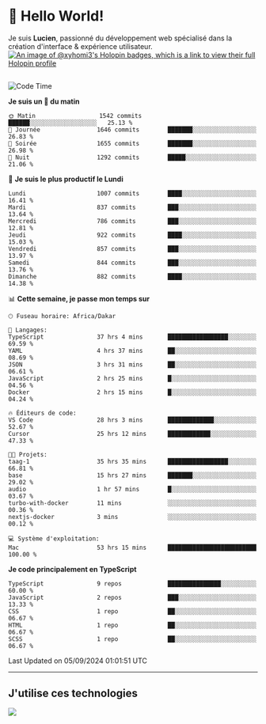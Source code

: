 # 👋 Hello World!

Je suis **Lucien**, passionné du développement web spécialisé dans la création d'interface & expérience utilisateur.
[![An image of @xyhomi3's Holopin badges, which is a link to view their full Holopin profile](https://holopin.me/xyhomi3)](https://holopin.io/@xyhomi3)

##

<!--START_SECTION:waka-->
![Code Time](http://img.shields.io/badge/Code%20Time-1%2C967%20hrs%2023%20mins-blue)

**Je suis un 🐤 du matin** 

```text
🌞 Matin                  1542 commits        ██████░░░░░░░░░░░░░░░░░░░   25.13 % 
🌆 Journée                1646 commits        ███████░░░░░░░░░░░░░░░░░░   26.83 % 
🌃 Soirée                 1655 commits        ███████░░░░░░░░░░░░░░░░░░   26.98 % 
🌙 Nuit                   1292 commits        █████░░░░░░░░░░░░░░░░░░░░   21.06 % 
```
📅 **Je suis le plus productif le Lundi** 

```text
Lundi                    1007 commits        ████░░░░░░░░░░░░░░░░░░░░░   16.41 % 
Mardi                    837 commits         ███░░░░░░░░░░░░░░░░░░░░░░   13.64 % 
Mercredi                 786 commits         ███░░░░░░░░░░░░░░░░░░░░░░   12.81 % 
Jeudi                    922 commits         ████░░░░░░░░░░░░░░░░░░░░░   15.03 % 
Vendredi                 857 commits         ███░░░░░░░░░░░░░░░░░░░░░░   13.97 % 
Samedi                   844 commits         ███░░░░░░░░░░░░░░░░░░░░░░   13.76 % 
Dimanche                 882 commits         ████░░░░░░░░░░░░░░░░░░░░░   14.38 % 
```


📊 **Cette semaine, je passe mon temps sur** 

```text
🕑︎ Fuseau horaire: Africa/Dakar

💬 Langages: 
TypeScript               37 hrs 4 mins       █████████████████░░░░░░░░   69.59 % 
YAML                     4 hrs 37 mins       ██░░░░░░░░░░░░░░░░░░░░░░░   08.69 % 
JSON                     3 hrs 31 mins       ██░░░░░░░░░░░░░░░░░░░░░░░   06.61 % 
JavaScript               2 hrs 25 mins       █░░░░░░░░░░░░░░░░░░░░░░░░   04.56 % 
Docker                   2 hrs 15 mins       █░░░░░░░░░░░░░░░░░░░░░░░░   04.24 % 

🔥 Éditeurs de code: 
VS Code                  28 hrs 3 mins       █████████████░░░░░░░░░░░░   52.67 % 
Cursor                   25 hrs 12 mins      ████████████░░░░░░░░░░░░░   47.33 % 

🐱‍💻 Projets: 
taag-1                   35 hrs 35 mins      █████████████████░░░░░░░░   66.81 % 
base                     15 hrs 27 mins      ███████░░░░░░░░░░░░░░░░░░   29.02 % 
audio                    1 hr 57 mins        █░░░░░░░░░░░░░░░░░░░░░░░░   03.67 % 
turbo-with-docker        11 mins             ░░░░░░░░░░░░░░░░░░░░░░░░░   00.36 % 
nextjs-docker            3 mins              ░░░░░░░░░░░░░░░░░░░░░░░░░   00.12 % 

💻 Système d'exploitation: 
Mac                      53 hrs 15 mins      █████████████████████████   100.00 % 
```

**Je code principalement en TypeScript** 

```text
TypeScript               9 repos             ███████████████░░░░░░░░░░   60.00 % 
JavaScript               2 repos             ███░░░░░░░░░░░░░░░░░░░░░░   13.33 % 
CSS                      1 repo              ██░░░░░░░░░░░░░░░░░░░░░░░   06.67 % 
HTML                     1 repo              ██░░░░░░░░░░░░░░░░░░░░░░░   06.67 % 
SCSS                     1 repo              ██░░░░░░░░░░░░░░░░░░░░░░░   06.67 % 
```




 Last Updated on 05/09/2024 01:01:51 UTC
<!--END_SECTION:waka-->
---

## J'utilise ces technologies

<p align="left">
  <a href="https://skillicons.dev">
    <img src="https://skillicons.dev/icons?i=ts,js,md,scss,tailwind,react,docker,express,astro,vite,nextjs,vercel,figma,ableton" />
  </a>
</p>

